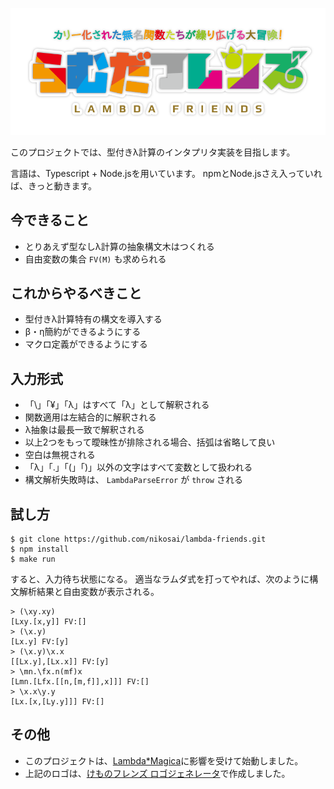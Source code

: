 ![らむだフレンズ](logo.png "らむだフレンズ")

このプロジェクトでは、型付きλ計算のインタプリタ実装を目指します。

言語は、Typescript + Node.jsを用いています。
npmとNode.jsさえ入っていれば、きっと動きます。

## 今できること
* とりあえず型なしλ計算の抽象構文木はつくれる
* 自由変数の集合 `FV(M)` も求められる

## これからやるべきこと
* 型付きλ計算特有の構文を導入する
* β・η簡約ができるようにする
* マクロ定義ができるようにする

## 入力形式
* 「\」「¥」「λ」はすべて「λ」として解釈される
* 関数適用は左結合的に解釈される
* λ抽象は最長一致で解釈される
* 以上2つをもって曖昧性が排除される場合、括弧は省略して良い
* 空白は無視される
* 「λ」「.」「(」「)」以外の文字はすべて変数として扱われる
* 構文解析失敗時は、 `LambdaParseError` が `throw` される

## 試し方
```
$ git clone https://github.com/nikosai/lambda-friends.git
$ npm install
$ make run
```

すると、入力待ち状態になる。
適当なラムダ式を打ってやれば、次のように構文解析結果と自由変数が表示される。

```
> (\xy.xy)
[Lxy.[x,y]] FV:[]
> (\x.y)
[Lx.y] FV:[y]
> (\x.y)\x.x
[[Lx.y],[Lx.x]] FV:[y]
> \mn.\fx.n(mf)x
[Lmn.[Lfx.[[n,[m,f]],x]]] FV:[]
> \x.x\y.y
[Lx.[x,[Ly.y]]] FV:[]
```

## その他
* このプロジェクトは、[Lambda*Magica](https://github.com/YuukiARIA/LambdaMagica)に影響を受けて始動しました。
* 上記のロゴは、[けものフレンズ ロゴジェネレータ](https://aratama.github.io/kemonogen/)で作成しました。
